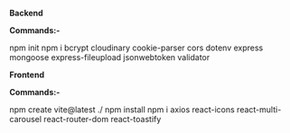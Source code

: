 **Backend**

**Commands:-**

npm init
npm i bcrypt cloudinary cookie-parser cors dotenv express mongoose express-fileupload jsonwebtoken validator


**Frontend**

**Commands:-**

npm create vite@latest ./
npm install
npm i axios react-icons react-multi-carousel react-router-dom
react-toastify
